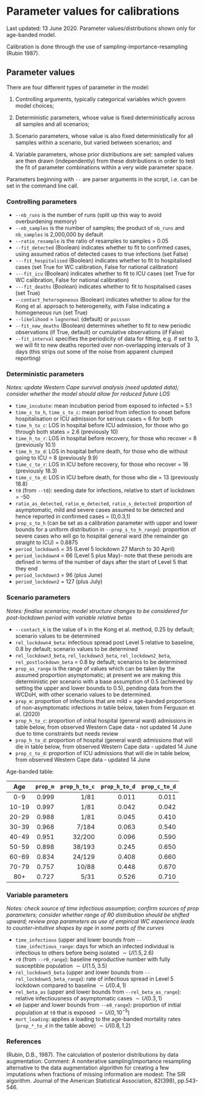 # Parameter values for calibrations

Last updated: 13 June 2020. Parameter values/distributions shown only for age-banded model.

Calibration is done through the use of sampling-importance-resampling (Rubin 1987).

## Parameter values

There are four different types of parameter in the model:

1. Controlling arguments, typically categorical variables which govern model choices;

2. Deterministic parameters, whose value is fixed deterministically across all samples and all scenarios;

3. Scenario parameters, whose value is also fixed deterministically for all samples within a scenario, but varied between scenarios; and

4. Variable parameters, whose prior distributions are set: sampled values are then drawn (independently) from these distributions in order to test the fit of parameter combinations within a very wide parameter space.

Parameters beginning with `--` are parser arguments in the script, i.e. can be set in the command line call.

### Controlling parameters

* ```--nb_runs``` is the number of runs (split up this way to avoid overburdening memory)
* ```--nb_samples``` is the number of samples; the product of ```nb_runs``` and ```nb_samples``` is 2,000,000 by default
* ```--ratio_resample``` is the ratio of resamples to samples = 0.05
* ```--fit_detected``` (Boolean) indicates whether to fit to confirmed cases, using assumed ratios of detected cases to true infections (set False)
* ```---fit_hospitalised``` (Boolean) indicates whether to fit to hospitalised cases (set True for WC calibration, False for national calibration)
* ```---fit_icu``` (Boolean) indicates whether to fit to ICU cases (set True for WC calibration, False for national calibration)
* ```---fit_deaths``` (Boolean) indicates whether to fit to hospitalised cases (set True)
* ```--contact_heterogeneous``` (Boolean) indicates whether to allow for the Kong et al. approach to heterogeneity, with False indicating a homogeneous run (set True)
* ```--likelihood``` = `lognormal` (default) or `poisson`
* ```--fit_new_deaths``` (Boolean) determines whether to fit to new periodic observations (if True, default) or cumulative observations (if False)
* ```--fit_interval``` specifies the periodicity of data for fitting, e.g. if set to 3, we will fit to new deaths reported over non-overlapping intervals of 3 days (this strips out some of the noise from apparent clumped reporting)



### Deterministic parameters

*Notes: update Western Cape survival analysis (need updated data); consider whether the model should allow for reduced future LOS*

* `time_incubate`: mean incubation period from exposed to infected = 5.1
* `time_s_to_h`, `time_s_to_c`: mean period from infection to onset before hospitalisation or ICU admission for serious cases = 6 for both
* `time_h_to_c`: LOS in hospital before ICU admission, for those who go through both states = 2.6 (previously 10)
* `time_h_to_r`: LOS in hospital before recovery, for those who recover = 8 (previously 10.1)
* `time_h_to_d`: LOS in hospital before death, for those who die without going to ICU = 8 (previously 9.9)
* `time_c_to_r`: LOS in ICU before recovery, for those who recover = 16 (previously 18.3)
* `time_c_to_d`: LOS in ICU before death, for those who die = 13 (previously 18.8)
* `t0` (from `--t0`): seeding date for infections, relative to start of lockdown = -50
* `ratio_as_detected`, `ratio_m_detected`, `ratio_s_detected`: proportion of asymptomatic, mild and severe cases assumed to be detected and hence reported in confirmed cases = (0,0.3,1)
* `prop_s_to_h` (can be set as a calibration parameter with upper and lower bounds for a uniform distribution in `--prop_s_to_h_range`): proportion of severe cases who will go to hospital general ward (the remainder go straight to ICU) = 0.8875
* `period_lockdown5` = 35 (Level 5 lockdown 27 March to 30 April)
* `period_lockdown4` = 66 (Level 5 plus May)- note that these periods are defined in terms of the number of days after the start of Level 5 that they end
* `period_lockdown3` = 96 (plus June)
* `period_lockdown2` = 127  (plus July)

### Scenario parameters

*Notes: finalise scenarios; model structure changes to be considered for post-lockdown period with variable relative betas*

* ```--contact_k``` is the value of `k` in the Kong et al. method, 0.25 by default; scenario values to be determined
* `rel_lockdown4_beta`: infectious spread post Level 5 relative to baseline, 0.8 by default; scenario values to be determined
* `rel_lockdown3_beta`, `rel_lockdown3_beta`, `rel_lockdown2_beta`, `rel_postlockdown_beta` = 0.8 by default; scenarios to be determined
* ```prop_as_range``` is the range of values which can be taken by the assumed proportion asymptomatic; at present we are making this deterministic per scenario with a base assumption of 0.5 (achieved by setting the upper and lower bounds to 0.5), pending data from the WCDoH, with other scenario values to be determined.
* `prop_m`: proportion of infections that are mild = age-banded proportions of non-asymptomatic infections in table below, taken from Ferguson et al. (2020)
* `prop_h_to_c`: proportion of initial hospital (general ward) admissions in table below, from observed Western Cape data - not updated 14 June due to time constraints but needs review
* `prop_h_to_d`: proportion of hospital (general ward) admissions that will die in table below, from observed Western Cape data - updated 14 June
* `prop_c_to_d`: proportion of ICU admissions that will die in table below, from observed Western Cape data - updated 14 June


Age-banded table:

|   Age  | `prop_m` | `prop_h_to_c` | `prop_h_to_d` | `prop_c_to_d` |
|:------:|---------:|--------------:|--------------:|--------------:|
|   0-9  |    0.999 |          1/81 |         0.011 |         0.011 |
| 10-19  |    0.997 |          1/81 |         0.042 |         0.042 |
| 20-29  |    0.988 |          1/81 |         0.045 |         0.410 |
| 30-39  |    0.968 |         7/184 |         0.063 |         0.540 |
| 40-49  |    0.951 |        32/200 |         0.096 |         0.590 |
| 50-59  |    0.898 |        38/193 |         0.245 |         0.650 |
| 60-69  |    0.834 |        24/129 |         0.408 |         0.660 |
| 70-79  |    0.757 |         10/88 |         0.448 |         0.670 |
|   80+  |    0.727 |          5/31 |         0.526 |         0.710 |


### Variable parameters

*Notes: check source of time infectious assumption; confirm sources of prop parameters; consider whether range of R0 distribution should be shifted upward; review prop parameters as use of empirical WC experience leads to counter-intuitive shapes by age in some parts of the curves*

* `time_infectious` (upper and lower bounds from `--time_infectious_range`: days for which an infected individual is infectious to others before being isolated $\sim U(1.5,2.6)$
* `r0` (from `--r0_range`): baseline reproductive number with fully susceptible population $\sim U(1.5,3.5)$
* `rel_lockdown5_beta` (upper and lower bounds from `--rel_lockdown5_beta_range`): rate of infectious spread in Level 5 lockdown compared to baseline $\sim U(0.4,1)$
* `rel_beta_as` (upper and lower bounds from `--rel_beta_as_range`): relative infectiousness of asymptomatic cases $\sim U(0.3,1)$
* `e0` (upper and lower bounds from `--e0_range`): proportion of initial population at `t0` that is exposed $\sim U(0,10^{-5})$
* `mort_loading`: applies a loading to the age-banded mortality rates (`prop_*_to_d` in the table above) $\sim U(0.8,1.2)$




### References

(Rubin, D.B., 1987). The calculation of posterior distributions by data augmentation: Comment: A noniterative sampling/importance resampling alternative to the data augmentation algorithm for creating a few imputations when fractions of missing information are modest: The SIR algorithm. Journal of the American Statistical Association, 82(398), pp.543-546.

